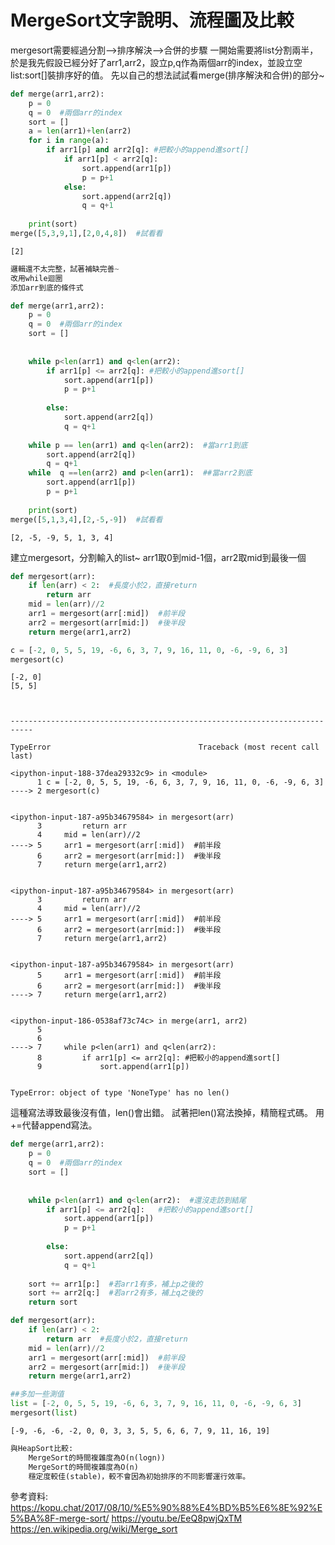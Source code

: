 
# MergeSort文字說明、流程圖及比較

mergesort需要經過分割-->排序解決-->合併的步驟
一開始需要將list分割兩半，於是我先假設已經分好了arr1,arr2，設立p,q作為兩個arr的index，並設立空list:sort[]裝排序好的值。
先以自己的想法試試看merge(排序解決和合併)的部分~


```python
def merge(arr1,arr2):
    p = 0
    q = 0  #兩個arr的index
    sort = []
    a = len(arr1)+len(arr2)
    for i in range(a):
        if arr1[p] and arr2[q]: #把較小的append進sort[]
            if arr1[p] < arr2[q]:
                sort.append(arr1[p])
                p = p+1
            else:
                sort.append(arr2[q])
                q = q+1
                
    print(sort)
merge([5,3,9,1],[2,0,4,8])  #試看看
```

    [2]
    


```python
邏輯還不太完整，試著補缺完善~
改用while迴圈
添加arr到底的條件式
```


```python
def merge(arr1,arr2):
    p = 0
    q = 0  #兩個arr的index
    sort = []
     
        
    while p<len(arr1) and q<len(arr2):
        if arr1[p] <= arr2[q]: #把較小的append進sort[]
            sort.append(arr1[p])
            p = p+1
            
        else:
            sort.append(arr2[q])
            q = q+1
        
    while p == len(arr1) and q<len(arr2):  #當arr1到底
        sort.append(arr2[q])
        q = q+1
    while  q ==len(arr2) and p<len(arr1):  ##當arr2到底
        sort.append(arr1[p])
        p = p+1    
       
    print(sort)    
merge([5,1,3,4],[2,-5,-9])  #試看看  
```

    [2, -5, -9, 5, 1, 3, 4]
    

建立mergesort，分割輸入的list~
arr1取0到mid-1個，arr2取mid到最後一個


```python
def mergesort(arr):
    if len(arr) < 2:  #長度小於2，直接return
        return arr
    mid = len(arr)//2
    arr1 = mergesort(arr[:mid])  #前半段
    arr2 = mergesort(arr[mid:])  #後半段
    return merge(arr1,arr2)
```


```python
c = [-2, 0, 5, 5, 19, -6, 6, 3, 7, 9, 16, 11, 0, -6, -9, 6, 3]
mergesort(c)
```

    [-2, 0]
    [5, 5]
    


    ---------------------------------------------------------------------------

    TypeError                                 Traceback (most recent call last)

    <ipython-input-188-37dea29332c9> in <module>
          1 c = [-2, 0, 5, 5, 19, -6, 6, 3, 7, 9, 16, 11, 0, -6, -9, 6, 3]
    ----> 2 mergesort(c)
    

    <ipython-input-187-a95b34679584> in mergesort(arr)
          3         return arr
          4     mid = len(arr)//2
    ----> 5     arr1 = mergesort(arr[:mid])  #前半段
          6     arr2 = mergesort(arr[mid:])  #後半段
          7     return merge(arr1,arr2)
    

    <ipython-input-187-a95b34679584> in mergesort(arr)
          3         return arr
          4     mid = len(arr)//2
    ----> 5     arr1 = mergesort(arr[:mid])  #前半段
          6     arr2 = mergesort(arr[mid:])  #後半段
          7     return merge(arr1,arr2)
    

    <ipython-input-187-a95b34679584> in mergesort(arr)
          5     arr1 = mergesort(arr[:mid])  #前半段
          6     arr2 = mergesort(arr[mid:])  #後半段
    ----> 7     return merge(arr1,arr2)
    

    <ipython-input-186-0538af73c74c> in merge(arr1, arr2)
          5 
          6 
    ----> 7     while p<len(arr1) and q<len(arr2):
          8         if arr1[p] <= arr2[q]: #把較小的append進sort[]
          9             sort.append(arr1[p])
    

    TypeError: object of type 'NoneType' has no len()


這種寫法導致最後沒有值，len()會出錯。
試著把len()寫法換掉，精簡程式碼。
用+=代替append寫法。


```python
def merge(arr1,arr2):
    p = 0
    q = 0  #兩個arr的index
    sort = []
     
        
    while p<len(arr1) and q<len(arr2):  #還沒走訪到結尾
        if arr1[p] <= arr2[q]:   #把較小的append進sort[]
            sort.append(arr1[p])
            p = p+1
            
        else:
            sort.append(arr2[q])
            q = q+1
        
    sort += arr1[p:]  #若arr1有多，補上p之後的
    sort += arr2[q:]  #若arr2有多，補上q之後的
    return sort
```


```python
def mergesort(arr):
    if len(arr) < 2:
        return arr  #長度小於2，直接return
    mid = len(arr)//2
    arr1 = mergesort(arr[:mid])  #前半段
    arr2 = mergesort(arr[mid:])  #後半段
    return merge(arr1,arr2)
```


```python
##多加一些測值
list = [-2, 0, 5, 5, 19, -6, 6, 3, 7, 9, 16, 11, 0, -6, -9, 6, 3]
mergesort(list)
```




    [-9, -6, -6, -2, 0, 0, 3, 3, 5, 5, 6, 6, 7, 9, 11, 16, 19]




```python
與HeapSort比較:
    MergeSort的時間複雜度為O(n(logn))
    MergeSort的時間複雜度為O(n)
    穩定度較佳(stable)，較不會因為初始排序的不同影響運行效率。
```

參考資料:
    https://kopu.chat/2017/08/10/%E5%90%88%E4%BD%B5%E6%8E%92%E5%BA%8F-merge-sort/
    https://youtu.be/EeQ8pwjQxTM
    https://en.wikipedia.org/wiki/Merge_sort
